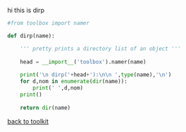 hi this is dirp

```python
#from toolbox import namer

def dirp(name):

    ''' pretty prints a directory list of an object '''
    
    head = __import__('toolbox').namer(name)
    
    print('\n dirp('+head+'):\n\n ',type(name),'\n')
    for d,nom in enumerate(dir(name)):
        print(' ',d,nom)
    print()
    
    return dir(name)
```



[back to toolkit](/toolkit_page)
